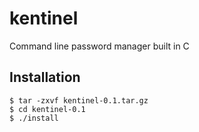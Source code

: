 # kentinel
Command line password manager built in C


## Installation
```$ wget https://github.com/dylangiles/kentinel/releases/download/0.1.0/kentinel-0.1.tar.gz
$ tar -zxvf kentinel-0.1.tar.gz
$ cd kentinel-0.1
$ ./install
